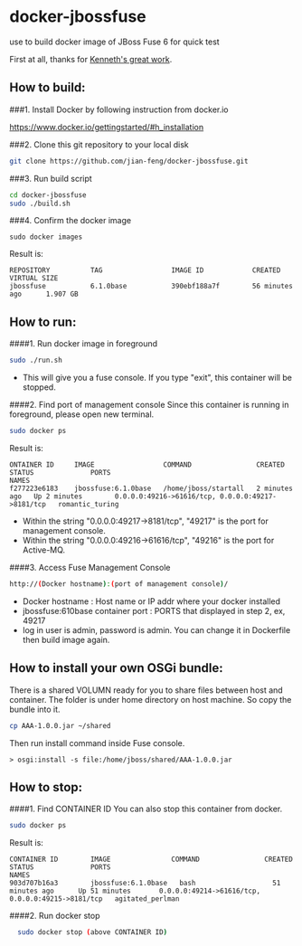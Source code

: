 docker-jbossfuse
===========

use to build docker image of JBoss Fuse 6 for quick test

First at all, thanks for [Kenneth's great work](http://www.ossmentor.com/2014/05/docker-and-red-hat-jboss-data.html).


## How to build:
###1. Install Docker by following instruction from docker.io

  https://www.docker.io/gettingstarted/#h_installation

###2. Clone this git repository to your local disk
```sh
git clone https://github.com/jian-feng/docker-jbossfuse.git
```
###3. Run build script
```sh
cd docker-jbossfuse
sudo ./build.sh
```
###4. Confirm the docker image
```Shell
sudo docker images
```

Result is: 
```
REPOSITORY          TAG                 IMAGE ID            CREATED             VIRTUAL SIZE
jbossfuse           6.1.0base           390ebf188a7f        56 minutes ago      1.907 GB
```

## How to run:
####1. Run docker image in foreground

```sh
sudo ./run.sh
```
  * This will give you a fuse console. If you type "exit", this container will be stopped.

####2. Find port of management console
Since this container is running in foreground, please open new terminal.
```sh
sudo docker ps
```

  Result is: 
```
ONTAINER ID     IMAGE                 COMMAND                CREATED         STATUS              PORTS                                               NAMES
f277223e6183    jbossfuse:6.1.0base   /home/jboss/startall   2 minutes ago   Up 2 minutes        0.0.0.0:49216->61616/tcp, 0.0.0.0:49217->8181/tcp   romantic_turing
```
  * Within the string "0.0.0.0:49217->8181/tcp", "49217" is the port for management console.
  * Within the string "0.0.0.0:49216->61616/tcp", "49216" is the port for Active-MQ.


####3. Access Fuse Management Console

```sh
http://(Docker hostname):(port of management console)/
```
  * Docker hostname : Host name or IP addr where your docker installed
  * jbossfuse:610base container port : PORTS that displayed in step 2, ex, 49217
  * log in user is admin, password is admin. You can change it in Dockerfile then build image again.


## How to install your own OSGi bundle:

There is a shared VOLUMN ready for you to share files between host and container. 
The folder is under home directory on host machine. So copy the bundle into it.
```sh
cp AAA-1.0.0.jar ~/shared
```
Then run install command inside Fuse console.
```
> osgi:install -s file:/home/jboss/shared/AAA-1.0.0.jar
```

## How to stop:
####1. Find CONTAINER ID
You can also stop this container from docker.
```sh
sudo docker ps
```
  Result is: 
```
CONTAINER ID        IMAGE               COMMAND                CREATED             STATUS              PORTS                                                                                                                        NAMES
903d707b16a3        jbossfuse:6.1.0base   bash                   51 minutes ago      Up 51 minutes       0.0.0.0:49214->61616/tcp, 0.0.0.0:49215->8181/tcp   agitated_perlman
```

####2. Run docker stop
```sh
  sudo docker stop (above CONTAINER ID)
```


